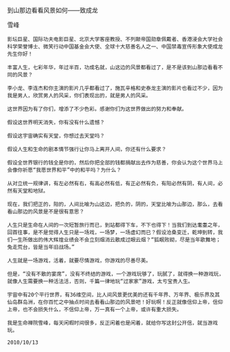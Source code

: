 到山那边看看风景如何——致成龙

雪峰


    影坛巨星、国际功夫电影巨星、北京大学客座教授、不列颠帝国勋章佩戴者、香港浸会大学社会科学荣誉博士、微笑行动中国基金会大使、全球十大慈善名人之一、中国禁毒宣传形象大使成龙先生你好！

    丰富人生，七彩年华，年过半百，功成名就，山这边的风景都看过了，是不是该到山那边看看不同的风景？

    李小龙、李连杰和你主演的影片几乎都看过了，施瓦辛格和史泰龙主演的影片也看过不少，因为我是男人，欣赏男人的风采，你们表现出的，就是男人的风采。

    这世界因为有了你们，增添了不少色彩。感谢你们为这世界做出的努力和奉献。

    假设这世界明天消失，你有没有什么遗憾？

    假设这宇宙确实有天堂，你想过去天堂吗？

    假设人生和生命的剧本情节强行让你马上离开人间，你还有什么要求？

    假设全世界银行的钱全是你的，然后你把全部的钱都捐献出去作为慈善，你会认为这个世界马上会像你祈愿“我愿世界和平”中的和平吗？为什么？

    从对立统一规律讲，有左必然有右，有高必然有低，有正必然有负，有阳必然有阴，有人间，必然有天堂和地狱。

    现在，我们把正的，阳的，人间比喻为山这边，把负的，阴的，天堂比喻为山那边，那么，去看看山那边的风景是不是很有意思？

    人生只是生命在人间的一次短暂旅行而已，到站都得下车，不下也得下！当我们到达耄耋之年，回首往事，是不是觉得人生只是一场戏，一场梦，一场虚幻而已？假设沧桑变迁，乾坤到转，我们一生所做出的伟大辉煌业绩会不会立刻烟消云散成过眼云烟？“狐眠败砌，尽是当年歌舞地；兔走荒台，皆是当年旧战场。”

    人生就是一场游戏，活着，就要尽情游戏，你游戏的尽善尽美。

    但是，“没有不散的宴席”，没有不终结的游戏，一个游戏玩够了，玩腻了，就得换一种游戏玩，就像人生需要换一种活法活，否则，千篇一律地玩“过家家”游戏，太亏宝贵人生。

    宇宙中有20个平行世界，有36维空间，比人间风景更优美的还有千年界、万年界、极乐界及其仙岛群岛洲，在你百忙之中抽点时间去看看山那边的风景吧！好玩啊！反正就像信仰上帝，信仰上帝，也不会损失什么，不信仰上帝，万一真有一个上帝，或许有重大损失。

    我是生命禅院雪峰，每天闲暇时间很多，反正闲着也是闲着，就给你写这封公开信，就当游戏玩。

    2010/10/13



